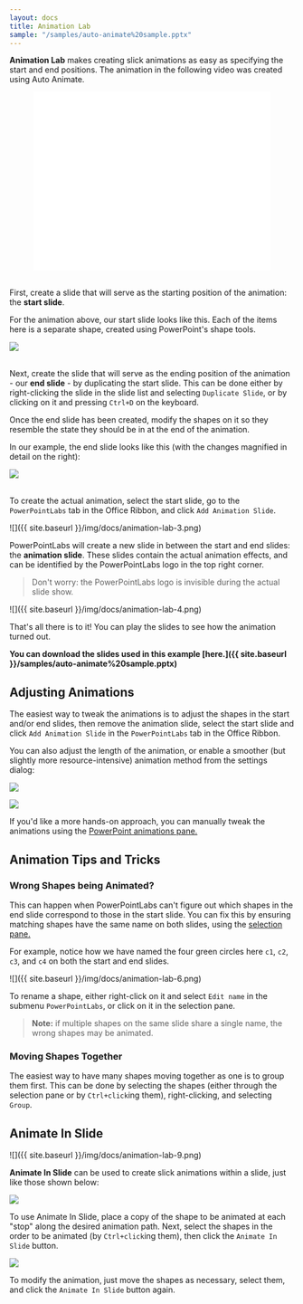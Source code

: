 ```yaml
---
layout: docs
title: Animation Lab
sample: "/samples/auto-animate%20sample.pptx"
---
```


**Animation Lab** makes creating slick animations as easy as specifying the start and end positions. The animation in the following video was created using Auto Animate.

<iframe style="display: block; margin-left: auto; margin-right: auto;" width="420" height="315" src="//www.youtube-nocookie.com/embed/tX381vX8D6M?rel=0" frameborder="0" allowfullscreen></iframe>

<br/>First, create a slide that will serve as the starting position of the animation: the **start slide**.

For the animation above, our start slide looks like this. Each of the items here is a separate shape, created using PowerPoint's shape tools.

<p>
<img class="box-shadow" src="{{ site.baseurl }}/img/docs/animation-lab-1.png" />
</p>

<br/>Next, create the slide that will serve as the ending position of the animation - our **end slide** - by duplicating the start slide. This can be done either by right-clicking the slide in the slide list and selecting
`Duplicate Slide`, or by clicking on it and pressing `Ctrl+D` on the keyboard.

Once the end slide has been created, modify the shapes on it so they resemble the state they should be in at the end of the animation.

In our example, the end slide looks like this (with the changes magnified in detail on the right):

<p>
<img class="box-shadow" src="{{ site.baseurl }}/img/docs/animation-lab-2.png" />
</p>

<br />To create the actual animation, select the start slide, go to the `PowerPointLabs`
tab in the Office Ribbon, and click `Add Animation Slide`.

![]({{ site.baseurl }}/img/docs/animation-lab-3.png)

PowerPointLabs will create a new slide in between the start and end slides: the **animation slide**. 
These slides contain the actual animation effects, and can be identified by the PowerPointLabs logo in the top right corner.

>Don't worry: the PowerPointLabs logo is invisible during the actual slide show.

![]({{ site.baseurl }}/img/docs/animation-lab-4.png)

That's all there is to it! You can play the slides to see how the animation turned out.

**You can download the slides used in this example [here.]({{ site.baseurl }}/samples/auto-animate%20sample.pptx)**

## <a class="anchor-bookmark" id="adjust-animations"></a> Adjusting Animations

The easiest way to tweak the animations is to adjust the shapes in the start and/or end slides, then remove the animation slide, select the start slide and click `Add Animation Slide` in the `PowerPointLabs` tab in the Office Ribbon.

You can also adjust the length of the animation, or enable a smoother (but slightly more resource-intensive) animation method from the settings dialog:

<p>
  <img class="box-shadow" src="{{ site.baseurl }}/img/docs/animation-lab-10.png" />
</p>

<p>
  <img class="box-shadow" src="{{ site.baseurl }}/img/docs/animation-lab-11.png" />
</p>

If you'd like a more hands-on approach, you can manually tweak the animations using the [PowerPoint animations pane.](http://presentationsoft.about.com/od/powerpointanimations/ss/120711-change-speed-powerpoint-animation_2.htm)


## <a class="anchor-bookmark" id="animation-tips-tricks"></a> Animation Tips and Tricks

### <a class="anchor-bookmark" id="wrong-shapes-animated"></a> Wrong Shapes being Animated?

This can happen when PowerPointLabs can't figure out which shapes in the end slide correspond to those in the start slide. You can fix this by ensuring matching shapes have the same name on both slides, using the [selection pane.](http://www.ellenfinkelstein.com/pptblog/the-wonderful-selection-pane-lets-you-easily-hide-objects-select-them-and-even-rename-them/)

For example, notice how we have named the four green circles here `c1`, `c2`, `c3`, and `c4` on both the start and end slides.

![]({{ site.baseurl }}/img/docs/animation-lab-6.png)

To rename a shape, either right-click on it and select `Edit name` in the submenu `PowerPointLabs`, or click on it in the selection pane.

>**Note:** if multiple shapes on the same slide share a single name, the wrong shapes may be animated.
  
### <a class="anchor-bookmark" id="move-shapes-together"></a> Moving Shapes Together

The easiest way to have many shapes moving together as one is to group them first. This can be done by selecting the shapes (either through the selection pane or by `Ctrl+click`ing them), right-clicking, and selecting `Group`.

## <a class="anchor-bookmark" id="animate-in-slide"></a> Animate In Slide
![]({{ site.baseurl }}/img/docs/animation-lab-9.png)

**Animate In Slide** can be used to create slick animations within a slide, just like those shown below:

<p>
  <img class="box-shadow slide" src="{{ site.baseurl }}/img/docs/animation-lab-7.gif" />
</p>

To use Animate In Slide, place a copy of the shape to be animated at each "stop" along the desired animation path. Next, select the shapes in the order to be animated (by `Ctrl+click`ing them), then click the `Animate In Slide` button.

<p>
  <img class="box-shadow slide" src="{{ site.baseurl }}/img/docs/animation-lab-8.png" />
</p>

To modify the animation, just move the shapes as necessary, select them, and click the `Animate In Slide` button again.
